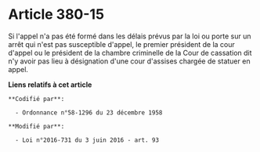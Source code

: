 # Article 380-15

Si l'appel n'a pas été formé dans les délais prévus par la loi ou porte sur un arrêt qui n'est pas susceptible d'appel, le
premier président de la cour d'appel ou le président de la chambre criminelle de la Cour de cassation dit n'y avoir pas lieu
à désignation d'une cour d'assises chargée de statuer en appel.

**Liens relatifs à cet article**

	**Codifié par**:

	  - Ordonnance n°58-1296 du 23 décembre 1958

	**Modifié par**:

	  - Loi n°2016-731 du 3 juin 2016 - art. 93
